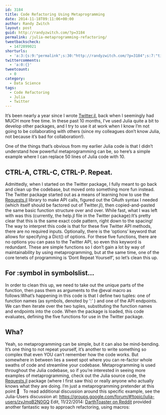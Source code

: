 ```yaml
---
id: 3184
title: Code Refactoring Using Metaprogramming
date: 2014-11-18T09:11:06+00:00
author: Randy Zwitch
layout: post
guid: http://randyzwitch.com/?p=3184
permalink: /julia-metaprogramming-refactoring/
tweetbackscheck:
  - 1472899021
shorturls:
  - 'a:3:{s:9:"permalink";s:30:"http://randyzwitch.com/?p=3184";s:7:"tinyurl";s:26:"http://tinyurl.com/m3qbq4u";s:4:"isgd";s:19:"http://is.gd/0Gpa5C";}'
twittercomments:
  - 'a:0:{}'
tweetcount:
  - 0
category:
  - Data Science
tags:
  - Code Refactoring
  - Julia
  - Twitter
---
```

It&#8217;s been nearly a year since I wrote <a title="Twitter Julia API" href="https://github.com/randyzwitch/Twitter.jl/" target="_blank">Twitter.jl</a>, back when I seemingly had MUCH more free time. In these past 10 months, I&#8217;ve used Julia quite a bit to develop other packages, and I try to use it at work when I know I&#8217;m not going to be collaborating with others (since my colleagues don&#8217;t know Julia, not because it&#8217;s bad for collaboration!).

One of the things that&#8217;s obvious from my earlier Julia code is that I didn&#8217;t understand how powerful metaprogramming can be, so here&#8217;s a simple example where I can replace 50 lines of Julia code with 10.

## CTRL-A, CTRL-C, CTRL-P. Repeat.

Admittedly, when I started on the Twitter package, I fully meant to go back and clean up the codebase, but moved onto something more fun instead. The Twitter package started out as a means of learning how to use the <a title="Requests.jl" href="https://github.com/JuliaWeb/Requests.jl" target="_blank">Requests.jl</a> library to make API calls, figured out the OAuth syntax I needed (which itself should be factored out of Twitter.jl), then copied-and-pasted the same basic function structure over and over. While fast, what I was left with was this (currently, the help.jl file in the Twitter package):It&#8217;s pretty clear that this is the same exact code pattern, right down to the spacing! The way to interpret this code is that for these five Twitter API methods, there are no required inputs. Optionally, there is the &#8216;options&#8217; keyword that allows for specifying a Dict() of options. For these five functions, there are no options you can pass to the Twitter API, so even this keyword is redundant. These are simple functions so I don&#8217;t gain a lot by way of maintainability by using metaprogramming, but at the same time, one of the core tenets of programming is &#8216;Dont Repeat Yourself&#8217;, so let&#8217;s clean this up.



## For :symbol in symbolslist&#8230;

In order to clean this up, we need to take out the unique parts of the function, then pass them as arguments to the @eval macro as follows:What&#8217;s happening in this code is that I define two tuples: one of function names (as symbols, denoted by &#8216;:&#8217; ) and one of the API endpoints. We can then iterate over the two tuples, substituting the function names and endpoints into the code. When the package is loaded, this code evaluates, defining the five functions for use in the Twitter package.

## Wha?

Yeah, so metaprogramming can be simple, but it can also be mind-bending. It&#8217;s one thing to not repeat yourself, it&#8217;s another to write something so complex that even YOU can&#8217;t remember how the code works. But somewhere in between lies a sweet spot where you can re-factor whole swaths of code and streamline your codebase. Metaprogramming is used throughout the Julia codebase, so if you&#8217;re interested in seeing more examples of metaprogramming, check out the Julia source code, the [Requests.jl](https://github.com/JuliaWeb/Requests.jl/blob/master/src/Requests.jl "Requests.jl code") package (where I first saw this) or really anyone who actually knows what they are doing. I&#8217;m just a metaprogramming pretender at this point 🙂   To read additional discussion around this specific example, see the Julia-Users discussion at: <https://groups.google.com/forum/#!topic/julia-users/zvJmqB2N0GQ> Edit, 11/22/2014: <a title="Julia macro example" href="http://www.reddit.com/r/Julia/comments/2mvtnr/code_refactoring_using_metaprogramming_in_julia/cma5g25" target="_blank">DarthToaster on Reddit</a> provided another fantastic way to approach refactoring, using macros:
